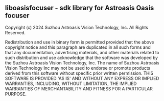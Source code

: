 ## liboasisfocuser - sdk library for Astroasis Oasis focuser

Copyright (c) 2024 Suzhou Astroasis Vision Technology, Inc. All Rights Reserved.

Redistribution and use in binary form is permitted provided that the above
copyright notice and this paragraph are duplicated in all such forms and that
any documentation, advertising materials, and other materials related to such
distribution and use acknowledge that the software was developed by the Suzhou
Astroasis Vision Technology, Inc. The name of Suzhou Astroasis Vision
Technology Inc may not be used to endorse or promote products derived from
this software without specific prior written permission.
THIS SOFTWARE IS PROVIDED 'AS IS' AND WITHOUT ANY EXPRESS OR IMPLIED
WARRANTIES, INCLUDING, WITHOUT LIMITATION, THE IMPLIED WARRANTIES OF
MERCHANTABILITY AND FITNESS FOR A PARTICULAR PURPOSE.
